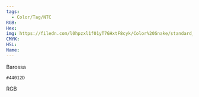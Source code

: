```yaml
---
tags:
  - Color/Tag/NTC
RGB:
Hex:
img: https://filedn.com/l0hpzxl1f01yT7GHxtF8cyk/Color%20Snake/standard_csv_to_svg//44012D.svg
CMYK:
HSL:
Name:
---
```

Barossa
```palette
#44012D
```
RGB
